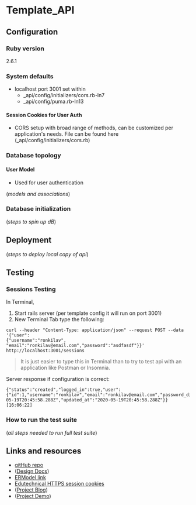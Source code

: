 # Template_API

## Configuration

### Ruby version

2.6.1

### System defaults

- localhost port 3001 set within
  - \_api/config/initializers/cors.rb-ln7
  - \_api/config/puma.rb-ln13

#### Session Cookies for User Auth

- CORS setup with broad range of methods, can be customized per application's needs. File can be found here (\_api/config/initializers/cors.rb)

### Database topology

#### User Model

- Used for user authentication

(_models and associations_)

### Database initialization

(_steps to spin up dB_)

## Deployment

(_steps to deploy local copy of api_)

## Testing

### Sessions Testing

In Terminal,

1. Start rails server (per template config it will run on port 3001)
2. New Terminal Tab type the following:

```shellscript
curl --header "Content-Type: application/json" --request POST --data '{"user":
{"username":"ronkilav", "email":"ronkilav@email.com","password":"asdfasdf"}}'
http://localhost:3001/sessions
```

> It is just easier to type this in Terminal than to try to test api with an application like Postman or Insomnia.

Server response if configuration is correct:

```shellscript
{"status":"created","logged_in":true,"user":{"id":1,"username":"ronkilav","email":"ronkilav@email.com","password_digest":"$2a$12$Fj6ZBybAM15mNdQYeuSzceiKXwH5Knl0VTNmfuU9BxQzyY9yBnncK","created_at":"2020-05-19T20:45:58.288Z","updated_at":"2020-05-19T20:45:58.288Z"}}[16:06:22]
```

### How to run the test suite

(_all steps needed to run full test suite_)

## Links and resources

- [gitHub repo](https://github.com/jbshipman/template_api)
- ([Design Docs]())
- [ERModel link](https://my.mindnode.com/H7e2z2zoBpSTP6Mxqfpz3ykivsDkq5VDztpQB6Kr#-229.3,-212.0,2)
- [Edutechnical HTTPS session cookies](https://www.youtube.com/playlist?list=PLgYiyoyNPrv_yNp5Pzsx0A3gQ8-tfg66j)
- ([Project Blog]())
- ([Project Demo]())
